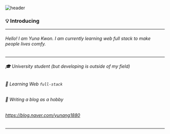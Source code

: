 
![header](https://capsule-render.vercel.app/api?type=soft&color=auto&height=200&section=header&text=Hi%20there!☺️&fontSize=90)

### 💡 Introducing

---

###### Hello!  I am Yuna Kwon. I am currently learning web full stack to make people lives comfy.
---
###### 🎓 University student (but developing is outside of my field)
###### 🌱 Learning Web `full-stack`
###### 📝 Writing a blog as a hobby

###### https://blog.naver.com/yunang1880
---
<!--
**yuna1880/yuna1880** is a ✨ _special_ ✨ repository because its `README.md` (this file) appears on your GitHub profile.



